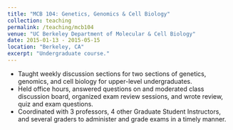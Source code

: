 ```yaml
---
title: "MCB 104: Genetics, Genomics & Cell Biology"
collection: teaching
permalink: /teaching/mcb104
venue: "UC Berkeley Department of Molecular & Cell Biology"
date: 2015-01-13 - 2015-05-15
location: "Berkeley, CA"
excerpt: "Undergraduate course."
---
```


* Taught weekly discussion sections for two sections of genetics, genomics, and cell biology for upper-level undergraduates.
* Held office hours, answered questions on and moderated class discussion board, organized exam review sessions, and wrote review, quiz and exam questions.
* Coordinated with 3 professors, 4 other Graduate Student Instructors, and several graders to administer and grade exams in a timely manner.